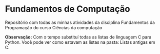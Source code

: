 # Fundamentos de Computação
 Repositório com todas as minhas atividades da disciplina Fundamentos da Programação do curso Ciências da computação

**Observação:**
Com o tempo substituí todas as listas de linguagem C para Python.
Você pode ver como estavam as listas na pasta: Listas antigas em C.
